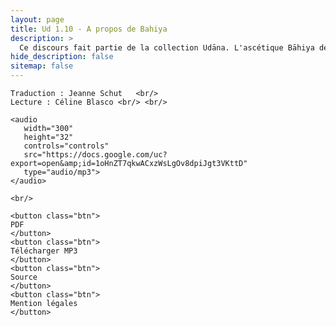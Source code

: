 ```yaml
---
layout: page
title: Ud 1.10 - A propos de Bahiya
description: >
  Ce discours fait partie de la collection Udāna. L'ascétique Bāhiya devient un arahant après avoir reçu un bref enseignement sur le fait de ne rien ajouter à l'expérience sensorielle.
hide_description: false
sitemap: false
---
```


<div class="center">

    Traduction : Jeanne Schut   <br/>
    Lecture : Céline Blasco <br/> <br/>

    <audio
       width="300"
       height="32"
       controls="controls"
       src="https://docs.google.com/uc?export=open&amp;id=1oHnZT7qkwACxzWsLgOv8dpiJgt3VKttD"
       type="audio/mp3">
    </audio>

    <br/>

    <button class="btn">
    PDF
    </button>
    <button class="btn">
    Télécharger MP3
    </button>
    <button class="btn">
    Source
    </button>
    <button class="btn">
    Mention légales
    </button>

</div>


